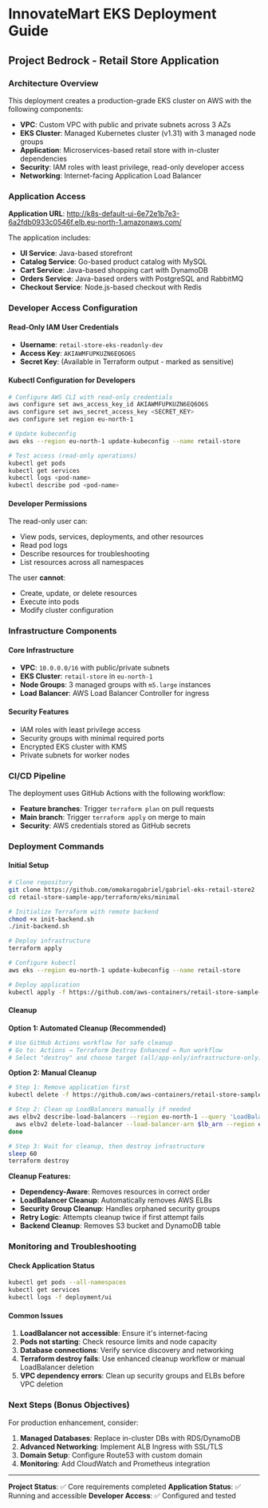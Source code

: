 # InnovateMart EKS Deployment Guide
## Project Bedrock - Retail Store Application

### Architecture Overview

This deployment creates a production-grade EKS cluster on AWS with the following components:

- **VPC**: Custom VPC with public and private subnets across 3 AZs
- **EKS Cluster**: Managed Kubernetes cluster (v1.31) with 3 managed node groups
- **Application**: Microservices-based retail store with in-cluster dependencies
- **Security**: IAM roles with least privilege, read-only developer access
- **Networking**: Internet-facing Application Load Balancer

### Application Access

**Application URL**: http://k8s-default-ui-6e72e1b7e3-6a2fdb0933c0546f.elb.eu-north-1.amazonaws.com/

The application includes:
- **UI Service**: Java-based storefront
- **Catalog Service**: Go-based product catalog with MySQL
- **Cart Service**: Java-based shopping cart with DynamoDB
- **Orders Service**: Java-based orders with PostgreSQL and RabbitMQ  
- **Checkout Service**: Node.js-based checkout with Redis

### Developer Access Configuration

#### Read-Only IAM User Credentials
- **Username**: `retail-store-eks-readonly-dev`
- **Access Key**: `AKIAWMFUPKUZN6EQ6O6S`
- **Secret Key**: (Available in Terraform output - marked as sensitive)

#### Kubectl Configuration for Developers
```bash
# Configure AWS CLI with read-only credentials
aws configure set aws_access_key_id AKIAWMFUPKUZN6EQ6O6S
aws configure set aws_secret_access_key <SECRET_KEY> 
aws configure set region eu-north-1

# Update kubeconfig
aws eks --region eu-north-1 update-kubeconfig --name retail-store

# Test access (read-only operations)
kubectl get pods
kubectl get services
kubectl logs <pod-name>
kubectl describe pod <pod-name>
```

#### Developer Permissions
The read-only user can:
- View pods, services, deployments, and other resources
- Read pod logs
- Describe resources for troubleshooting
- List resources across all namespaces

The user **cannot**:
- Create, update, or delete resources
- Execute into pods
- Modify cluster configuration

### Infrastructure Components

#### Core Infrastructure
- **VPC**: `10.0.0.0/16` with public/private subnets
- **EKS Cluster**: `retail-store` in `eu-north-1`
- **Node Groups**: 3 managed groups with `m5.large` instances
- **Load Balancer**: AWS Load Balancer Controller for ingress

#### Security Features
- IAM roles with least privilege access
- Security groups with minimal required ports
- Encrypted EKS cluster with KMS
- Private subnets for worker nodes

### CI/CD Pipeline

The deployment uses GitHub Actions with the following workflow:
- **Feature branches**: Trigger `terraform plan` on pull requests
- **Main branch**: Trigger `terraform apply` on merge to main
- **Security**: AWS credentials stored as GitHub secrets

### Deployment Commands

#### Initial Setup
```bash
# Clone repository
git clone https://github.com/omokarogabriel/gabriel-eks-retail-store2
cd retail-store-sample-app/terraform/eks/minimal

# Initialize Terraform with remote backend
chmod +x init-backend.sh
./init-backend.sh

# Deploy infrastructure
terraform apply

# Configure kubectl
aws eks --region eu-north-1 update-kubeconfig --name retail-store

# Deploy application
kubectl apply -f https://github.com/aws-containers/retail-store-sample-app/releases/latest/download/kubernetes.yaml
```

#### Cleanup

**Option 1: Automated Cleanup (Recommended)**
```bash
# Use GitHub Actions workflow for safe cleanup
# Go to: Actions → Terraform Destroy Enhanced → Run workflow
# Select "destroy" and choose target (all/app-only/infrastructure-only)
```

**Option 2: Manual Cleanup**
```bash
# Step 1: Remove application first
kubectl delete -f https://github.com/aws-containers/retail-store-sample-app/releases/latest/download/kubernetes.yaml

# Step 2: Clean up LoadBalancers manually if needed
aws elbv2 describe-load-balancers --region eu-north-1 --query 'LoadBalancers[?contains(LoadBalancerName, `k8s-`)].LoadBalancerArn' --output text | while read lb_arn; do
  aws elbv2 delete-load-balancer --load-balancer-arn $lb_arn --region eu-north-1
done

# Step 3: Wait for cleanup, then destroy infrastructure
sleep 60
terraform destroy
```

**Cleanup Features:**
- **Dependency-Aware**: Removes resources in correct order
- **LoadBalancer Cleanup**: Automatically removes AWS ELBs
- **Security Group Cleanup**: Handles orphaned security groups
- **Retry Logic**: Attempts cleanup twice if first attempt fails
- **Backend Cleanup**: Removes S3 bucket and DynamoDB table

### Monitoring and Troubleshooting

#### Check Application Status
```bash
kubectl get pods --all-namespaces
kubectl get services
kubectl logs -f deployment/ui
```

#### Common Issues
1. **LoadBalancer not accessible**: Ensure it's internet-facing
2. **Pods not starting**: Check resource limits and node capacity
3. **Database connections**: Verify service discovery and networking
4. **Terraform destroy fails**: Use enhanced cleanup workflow or manual LoadBalancer deletion
5. **VPC dependency errors**: Clean up security groups and ELBs before VPC deletion

### Next Steps (Bonus Objectives)

For production enhancement, consider:
1. **Managed Databases**: Replace in-cluster DBs with RDS/DynamoDB
2. **Advanced Networking**: Implement ALB Ingress with SSL/TLS
3. **Domain Setup**: Configure Route53 with custom domain
4. **Monitoring**: Add CloudWatch and Prometheus integration

---
**Project Status**: ✅ Core requirements completed
**Application Status**: ✅ Running and accessible
**Developer Access**: ✅ Configured and tested